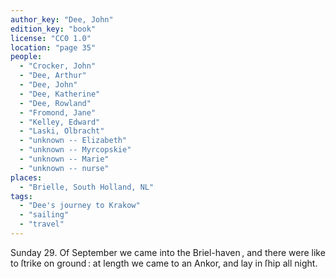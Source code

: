 ```yaml
---
author_key: "Dee, John"
edition_key: "book"
license: "CC0 1.0"
location: "page 35"
people:
  - "Crocker, John"
  - "Dee, Arthur"
  - "Dee, John"
  - "Dee, Katherine"
  - "Dee, Rowland"
  - "Fromond, Jane"
  - "Kelley, Edward"
  - "Laski, Olbracht"
  - "unknown -- Elizabeth"
  - "unknown -- Myrcopskie"
  - "unknown -- Marie"
  - "unknown -- nurse"
places:
  - "Brielle, South Holland, NL"
tags:
  - "Dee's journey to Krakow"
  - "sailing"
  - "travel"
---
```

  Sunday 29. Of September we came into the Briel-haven , and there were like to ſtrike on
ground : at length we came to an Ankor, and lay in ſhip all night.

